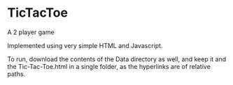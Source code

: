 # TicTacToe
A 2 player game

Implemented using very simple HTML and Javascript.

To run, download the contents of the Data directory as well, and keep it and the Tic-Tac-Toe.html in a single folder, as the hyperlinks are of relative paths.
